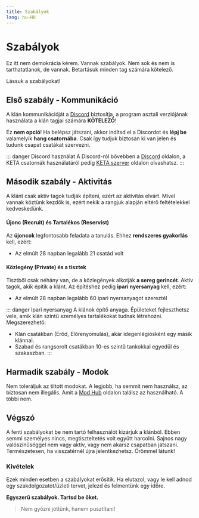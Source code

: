 ```yaml
---
title: Szabályok
lang: hu-HU
---
```


# Szabályok

Ez itt nem demokrácia kérem. Vannak szabályok. Nem sok és nem is tarthatatlanok, de vannak. Betartásuk minden tag számára kötelező.

Lássuk a szabályokat!

## Első szabály - Kommunikáció

A klán kommunikációját a [Discord](https://discordapp.com) biztosítja, a program asztali verziójának használata a klán tagjai számára **KÖTELEZŐ**!

Ez **nem opció**! Ha belépsz játszani, akkor indítsd el a Discordot és **lépj be** valamelyik **hang csatornába**. Csak így tudjuk biztosan ki van jelen és tudunk csapat csatákat szervezni.

::: danger Discord használat
A Discord-ról bővebben a [Discord](/discord/) oldalon, a KETA csatornák használatáról pedig [KETA szerver](/discord/keta_szerver.md) oldalon olvashatsz.
:::

## Második szabály - Aktivitás

A klánt csak aktív tagok tudják építeni, ezért az aktivítás elvárt. Mivel vannak köztünk kezdők is, ezért nekik a rangjuk alapján eltérő feltételekkel kedveskedünk.

#### Újonc (Recruit) és Tartalékos (Reservist)
Az **újoncok** legfontosabb feladata a tanulás. Ehhez **rendszeres gyakorlás** kell, ezért:
* Az elmúlt 28 napban legalább 21 csatád volt

#### Közlegény (Private) és a tisztek
Tisztből csak néhány van, de a közlegények alkotják **a sereg gerincét**. Aktív tagok, akik építik a klánt. Az építéshez pedig **ipari nyersanyag** kell, ezért:
* Az elmúlt 28 napban legalább 60 ipari nyersanyagot szereztél

::: danger Ipari nyersanyag
A klánok építő anyaga. Épületeket fejleszthetsz vele, amik klán szintű személyes tartalékokat tudnak létrehozni. Megszerezhető:
* Klán csatákban (Erőd, Előrenyomulás), akár idegenlégiósként egy másik klánnal.
* Szabad és rangsorolt csatákban 10-es szintű tankokkal egyedül és szakaszban.
:::

## Harmadik szabály - Modok

Nem toleráljuk az tiltott modokat. A legjobb, ha semmit nem használsz, az biztosan nem illegális. Amit a [Mod Hub](https://wgmods.net/) oldalon találsz az használható. A többi nem.

## Végszó

A fenti szabályokat be nem tartó felhasználót kizárjuk a klánból. Ebben semmi személyes nincs, megtiszteltetés volt együtt harcolni. Sajnos nagy valószínűséggel nem vagy aktív, vagy nem akarsz csapatban játszani. Természetesen, ha visszatérnél újra jelentkezhetsz. Örömmel látunk!

### Kivételek
Ezek minden esetben a szabályokat erősítik. Ha elutazol, vagy le kell adnod egy szakdolgozatot/üzleti tervet, jelezd és felmentünk egy időre.

**Egyszerű szabályok. Tartsd be őket.**

>Nem győzni jöttünk, hanem pusztítani!